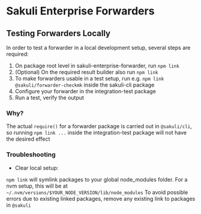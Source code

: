 # Sakuli Enterprise Forwarders

## Testing Forwarders Locally

In order to test a forwarder in a local development setup, several steps are required:

1. On package root level in sakuli-enterprise-forwarder, run `npm link`
1. (Optional) On the required result builder also run `npm link`
1. To make forwarders usable in a test setup, run e.g. `npm link @sakuli/forwarder-checkmk` inside the sakuli-cli package
1. Configure your forwarder in the integration-test package
1. Run a test, verify the output

### Why?

The actual `require()` for a forwarder package is carried out in `@sakuli/cli`, so running `npm link ...` inside the integration-test package will not have the desired effect

### Troubleshooting

- Clear local setup:

`npm link` will symlink packages to your global node_modules folder.
For a nvm setup, this will be at `~/.nvm/versions/$YOUR_NODE_VERSION/lib/node_modules`
To avoid possible errors due to existing linked packages, remove any existing link to packages in `@sakuli`
